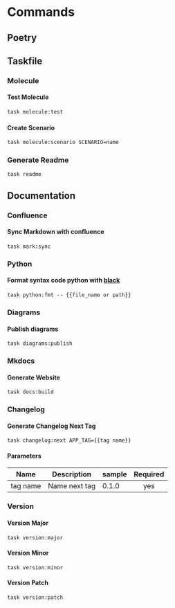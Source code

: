 <!-- Space: Projects -->
<!-- Parent: AnsibleRoleTemplate -->
<!-- Title: Commands AnsibleRoleTemplate -->
<!-- Label: AnsibleRoleTemplate -->
<!-- Label: Project -->
<!-- Label: Commands -->
<!-- Include: disclaimer.md -->
<!-- Include: ac:toc -->

# Commands

## Poetry

## Taskfile

### Molecule

#### Test Molecule

```bash
task molecule:test
```

#### Create Scenario

```bash
task molecule:scenario SCENARIO=name
```

### Generate Readme

```{.bash}
task readme
```

## Documentation

### Confluence

#### Sync Markdown with confluence

```{.bash}
task mark:sync
```

### Python

#### Format syntax code python with [black](https://github.com/psf/black)

```{.bash}
task python:fmt -- {{file_name or path}}
```

### Diagrams

#### Publish diagrams

```{.bash}
task diagrams:publish
```

### Mkdocs

#### Generate Website

```{.bash}
task docs:build
```

### Changelog

#### Generate Changelog Next Tag

```{.bash}
task changelog:next APP_TAG={{tag name}}
```

#### Parameters

| Name     | Description   | sample | Required |
| -------- | ------------- | ------ | :------: |
| tag name | Name next tag | 0.1.0  |   yes    |

### Version

#### Version Major

```{.bash}
task version:major
```

#### Version Minor

```{.bash}
task version:minor
```

#### Version Patch

```{.bash}
task version:patch
```

